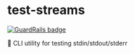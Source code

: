 # test-streams

[![GuardRails badge](https://badges.production.guardrails.io/moul/test-streams.svg)](https://www.guardrails.io)

:wrench: CLI utility for testing stdin/stdout/stderr
